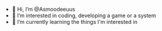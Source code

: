 - 👋 Hi, I’m @Asmoodeeuus
- 👀 I’m interested in coding, developing a game or a system
- 🌱 I’m currently learning the things I'm interested in
<!---
Asmoodeeuus/Asmoodeeuus is a ✨ special ✨ repository because its `README.md` (this file) appears on your GitHub profile.
You can click the Preview link to take a look at your changes.
--->
